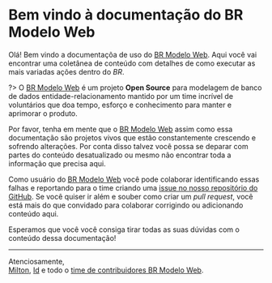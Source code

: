 # Bem vindo à documentação do **BR Modelo Web**

Olá! Bem vindo a documentaçõa de uso do [BR Modelo Web](https://www.brmodeloweb.com). Aqui você vai encontrar uma coletânea de conteúdo com detalhes de como executar as mais variadas ações dentro do _BR_.


?> O [BR Modelo Web](https://www.brmodeloweb.com) é um projeto **Open Source** para modelagem de banco de dados entidade-relacionamento mantido por um time incrível de voluntários que doa tempo, esforço e conhecimento para manter e aprimorar o produto.

Por favor, tenha em mente que o [BR Modelo Web](https://www.brmodeloweb.com) assim como essa documentação são projetos vivos que estão constantemente crescendo e sofrendo alterações. Por conta disso talvez você possa se deparar com partes do conteúdo desatualizado ou mesmo não encontrar toda a informação que precisa aqui.

Como usuário do [BR Modelo Web](https://www.brmodeloweb.com) você pode colaborar identificando essas falhas e reportando para o time criando uma [issue no nosso repositório do GitHub](https://github.com/brmodeloweb/brmodelo-docs/issues/new). Se você quiser ir além e souber como criar um _pull request_, você está mais do que convidado para colaborar corrigindo ou adicionando conteúdo aqui.

Esperamos que você você consiga tirar todas as suas dúvidas com o conteúdo dessa documentação!

---

Atenciosamente,  
[Milton](https://github.com/miltonbsn), [Id](https://github.com/idmarjr) e todo o [time de contribuidores BR Modelo Web](https://github.com/brmodeloweb/brmodelo-app#contributors-).
